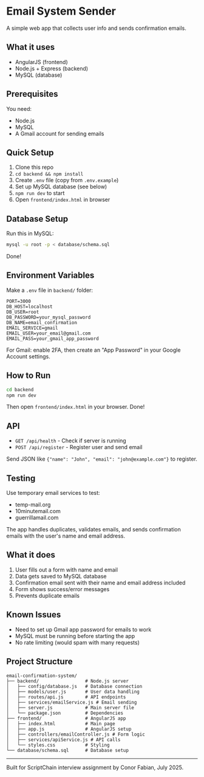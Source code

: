 # Email System Sender

A simple web app that collects user info and sends confirmation emails.

## What it uses
- AngularJS (frontend)
- Node.js + Express (backend) 
- MySQL (database)

## Prerequisites

You need:
- Node.js 
- MySQL
- A Gmail account for sending emails

## Quick Setup

1. Clone this repo
2. `cd backend && npm install`
3. Create `.env` file (copy from `.env.example`)
4. Set up MySQL database (see below)
5. `npm run dev` to start
6. Open `frontend/index.html` in browser

## Database Setup

Run this in MySQL:
```bash
mysql -u root -p < database/schema.sql
```

Done!

## Environment Variables

Make a `.env` file in `backend/` folder:

```env
PORT=3000
DB_HOST=localhost
DB_USER=root
DB_PASSWORD=your_mysql_password
DB_NAME=email_confirmation
EMAIL_SERVICE=gmail
EMAIL_USER=your_email@gmail.com
EMAIL_PASS=your_gmail_app_password
```

For Gmail: enable 2FA, then create an "App Password" in your Google Account settings.

## How to Run

```bash
cd backend
npm run dev
```

Then open `frontend/index.html` in your browser. Done!

## API

- `GET /api/health` - Check if server is running
- `POST /api/register` - Register user and send email

Send JSON like `{"name": "John", "email": "john@example.com"}` to register.

## Testing

Use temporary email services to test:
- temp-mail.org
- 10minutemail.com
- guerrillamail.com

The app handles duplicates, validates emails, and sends confirmation emails with the user's name and email address.

## What it does

1. User fills out a form with name and email
2. Data gets saved to MySQL database
3. Confirmation email sent with their name and email address included
4. Form shows success/error messages
5. Prevents duplicate emails

## Known Issues

- Need to set up Gmail app password for emails to work
- MySQL must be running before starting the app
- No rate limiting (would spam with many requests)

## Project Structure

```
email-confirmation-system/
├── backend/                 # Node.js server
│   ├── config/database.js   # Database connection
│   ├── models/user.js       # User data handling
│   ├── routes/api.js        # API endpoints
│   ├── services/emailService.js # Email sending
│   ├── server.js            # Main server file
│   └── package.json         # Dependencies
├── frontend/                # AngularJS app
│   ├── index.html           # Main page
│   ├── app.js               # AngularJS setup
│   ├── controllers/emailController.js # Form logic
│   ├── services/apiService.js # API calls
│   └── styles.css           # Styling
└── database/schema.sql      # Database setup
```

---

Built for ScriptChain interview assignment by Conor Fabian, July 2025.